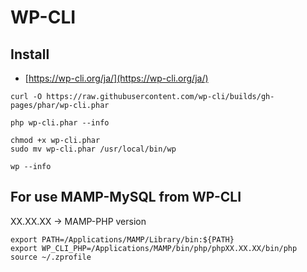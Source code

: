 # WP-CLI

## Install

* [https://wp-cli.org/ja/](https://wp-cli.org/ja/)

```
curl -O https://raw.githubusercontent.com/wp-cli/builds/gh-pages/phar/wp-cli.phar
```

```
php wp-cli.phar --info
```

```
chmod +x wp-cli.phar
sudo mv wp-cli.phar /usr/local/bin/wp
```

```
wp --info
```


## For use MAMP-MySQL from WP-CLI

XX.XX.XX -> MAMP-PHP version

```
export PATH=/Applications/MAMP/Library/bin:${PATH}
export WP_CLI_PHP=/Applications/MAMP/bin/php/phpXX.XX.XX/bin/php
source ~/.zprofile
```
